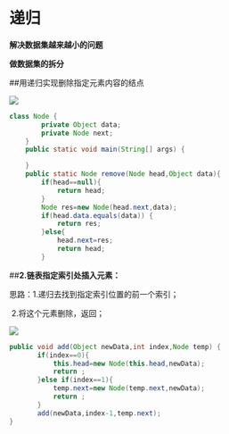 # 递归

**解决数据集越来越小的问题**

**做数据集的拆分**                                 

##用递归实现删除指定元素内容的结点

![](E:\javaSE_knowledgepoint\递归删除指定元素.png)



```java
class Node {
        private Object data;
        private Node next;
    }
    public static void main(String[] args) {

    }
    public static Node remove(Node head,Object data){
        if(head==null){
            return head;
        }
        Node res=new Node(head.next,data);
        if(head.data.equals(data)) {
            return res;
        }else{
            head.next=res;
            return head;
        }
```



##**2.链表指定索引处插入元素：**

思路：1.递归去找到指定索引位置的前一个索引；

​	    2.将这个元素删除，返回；



![](E:\javaSE_knowledgepoint\递归在指定索引处插入元素.png)

```java
public void add(Object newData,int index,Node temp) {
       if(index==0){
           this.head=new Node(this.head,newData);
           return ;
       }else if(index==1){
           temp.next=new Node(temp.next,newData);
           return ;
       }
       add(newData,index-1,temp.next);
}
```

